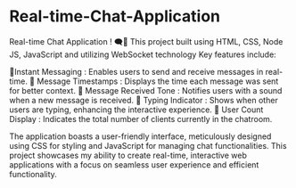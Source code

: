 # Real-time-Chat-Application
Real-time Chat Application ! 🗨🌟 
This project built using HTML, CSS, Node JS, JavaScript and utilizing WebSocket technology Key features include:

💠Instant Messaging : Enables users to send and receive messages in real-time.
💠 Message Timestamps : Displays the time each message was sent for better context.
💠 Message Received Tone : Notifies users with a sound when a new message is received.
💠 Typing Indicator : Shows when other users are typing, enhancing the interactive experience.
💠 User Count Display : Indicates the total number of clients currently in the chatroom.

The application boasts a user-friendly interface, meticulously designed using CSS for styling and JavaScript for managing chat functionalities. This project showcases my ability to create real-time, interactive web applications with a focus on seamless user experience and efficient functionality.
